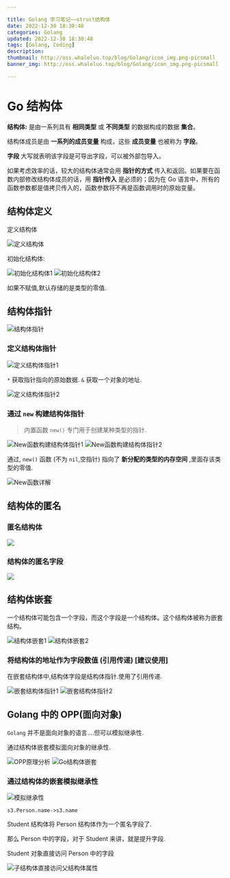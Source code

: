 ```yaml
---

title: Golang 学习笔记——struct结构体
date: 2022-12-30 18:30:48
categories: Golang
updated: 2022-12-30 18:30:48
tags: [Golang, Coding]
description:
thumbnail: http://oss.whaleluo.top/blog/Golang/icon_img.png-picsmall
banner_img: http://oss.whaleluo.top/blog/Golang/icon_img.png-picsmall

---
```


# Go 结构体

**结构体:** 是由一系列具有 **相同类型** 或 **不同类型** 的数据构成的数据 **集合**。

结构体成员是由 **一系列的成员变量** 构成，这些 **成员变量** 也被称为 **字段**。

**字段** 大写就表明该字段是可导出字段，可以被外部包导入。

如果考虑效率的话，较大的结构体通常会用 **指针的方式** 传入和返回。如果要在函数内部修改结构体成员的话，用 **指针传入** 是必须的；因为在 Go 语言中，所有的函数参数都是值拷贝传入的，函数参数将不再是函数调用时的原始变量。

## 结构体定义

定义结构体

![定义结构体](http://oss.whaleluo.top/blog/Golang/struct-1.png-picsmall)

初始化结构体:

![初始化结构体1](http://oss.whaleluo.top/blog/Golang/struct-2.png-picsmall)
![初始化结构体2](http://oss.whaleluo.top/blog/Golang/struct-3.png-picsmall)

如果不赋值,默认存储的是类型的零值.

## 结构体指针

![结构体指针](http://oss.whaleluo.top/blog/Golang/struct-4.png-picsmall)

### 定义结构体指针

![定义结构体指针1](http://oss.whaleluo.top/blog/Golang/struct-5.png-picsmall)

`*` 获取指针指向的原始数据.
`&` 获取一个对象的地址.

![定义结构体指针2](http://oss.whaleluo.top/blog/Golang/struct-6.png-picsmall)

### 通过 `new` 构建结构体指针

> 内置函数 `new()` 专门用于创建某种类型的指针.

![New函数构建结构体指针1](http://oss.whaleluo.top/blog/Golang/struct-7.png-picsmall)
![New函数构建结构体指针2](http://oss.whaleluo.top/blog/Golang/struct-8.png-picsmall)

通过, `new()` 函数 (不为 `nil`,空指针) 指向了 **新分配的类型的内存空间** ,里面存该类型的零值.

![New函数详解](http://oss.whaleluo.top/blog/Golang/struct-10.png-picsmall)

## 结构体的匿名

### 匿名结构体

![](http://oss.whaleluo.top/blog/Golang/struct-11.png-picsmall)

### 结构体的匿名字段

![](http://oss.whaleluo.top/blog/Golang/struct-12.png-picsmall)

## 结构体嵌套

一个结构体可能包含一个字段，而这个字段是一个结构体。这个结构体被称为嵌套结构。

![结构体嵌套1](http://oss.whaleluo.top/blog/Golang/struct-13.png-picsmall)
![结构体嵌套2](http://oss.whaleluo.top/blog/Golang/struct-14.png-picsmall)

### 将结构体的地址作为字段数值 (引用传递) [建议使用]

在嵌套结构体中,结构体字段是结构体指针.使用了引用传递.

![嵌套结构体指针1](http://oss.whaleluo.top/blog/Golang/struct-16.png-picsmall)
![嵌套结构体指针2](http://oss.whaleluo.top/blog/Golang/struct-15.png-picsmall)

## Golang 中的 OPP(面向对象)

`Golang` 并不是面向对象的语言....但可以模拟继承性.

通过结构体嵌套模拟面向对象的继承性.

![OPP原理分析](http://oss.whaleluo.top/blog/Golang/struct-17.png-picsmall)
![Go结构体嵌套](http://oss.whaleluo.top/blog/Golang/struct-18.png-picsmall)

### 通过结构体的嵌套模拟继承性

![模拟继承性](http://oss.whaleluo.top/blog/Golang/struct-19.png-picsmall)

`s3.Person.name->s3.name`

Student 结构体将 Person 结构体作为一个匿名字段了.

那么 Person 中的字段，对于 Student 来讲，就是提升字段.

Student 对象直接访问 Person 中的字段

![子结构体直接访问父结构体属性](http://oss.whaleluo.top/blog/Golang/struct-20.png-picsmall)
